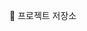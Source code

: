 📌 프로젝트 저장소
<!--

![header](https://capsule-render.vercel.app/api?type=waving&color=00BD39&height=200&section=header&fontColor=FFF&text=Hyunho's%20Dev%20Repository&fontSize=40&fontAlignY=30&descAlign=60&desc=Don't%20dream,%20Be%20it&descSize=30&descAlignY=50)

**Here are some ideas to get you started:**

🙋‍♀️ A short introduction - what is your organization all about?
🌈 Contribution guidelines - how can the community get involved?
👩‍💻 Useful resources - where can the community find your docs? Is there anything else the community should know?
🍿 Fun facts - what does your team eat for breakfast?
🧙 Remember, you can do mighty things with the power of [Markdown](https://docs.github.com/github/writing-on-github/getting-started-with-writing-and-formatting-on-github/basic-writing-and-formatting-syntax)
-->
